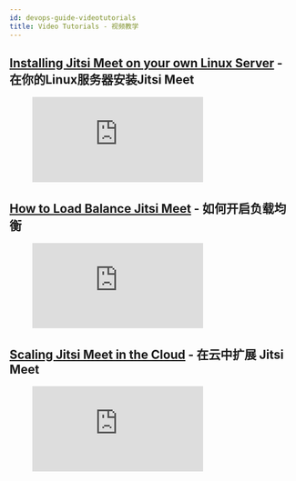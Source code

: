```yaml
---
id: devops-guide-videotutorials
title: Video Tutorials - 视频教学
---
```


## [Installing Jitsi Meet on your own Linux Server](https://jitsi.org/news/new-tutorial-installing-jitsi-meet-on-your-own-linux-server/) - 在你的Linux服务器安装Jitsi Meet

<figure class="video-container">
    <iframe src="https://www.youtube.com/embed/8KR0AhDZF2A" frameborder="0" allow="accelerometer; autoplay; encrypted-media; gyroscope; picture-in-picture" allowfullscreen></iframe>
</figure>

## [How to Load Balance Jitsi Meet](https://jitsi.org/blog/tutorial-video-how-to-load-balance-jitsi-meet/) - 如何开启负载均衡

<figure class="video-container">
    <iframe src="https://www.youtube.com/embed/LyGV4uW8km8" frameborder="0" allow="accelerometer; autoplay; encrypted-media; gyroscope; picture-in-picture" allowfullscreen></iframe>
</figure>

## [Scaling Jitsi Meet in the Cloud](https://jitsi.org/blog/new-tutorial-video-scaling-jitsi-meet-in-the-cloud/) - 在云中扩展 Jitsi Meet

<figure class="video-container">
    <iframe src="https://www.youtube.com/embed/Jj8a6ZRgehI" frameborder="0" allow="accelerometer; autoplay; encrypted-media; gyroscope; picture-in-picture" allowfullscreen></iframe>
</figure>
